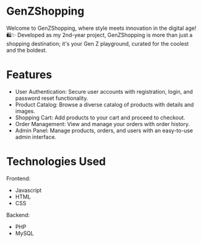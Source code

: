 # GenZShopping
Welcome to GenZShopping, where style meets innovation in the digital age! 🛍️✨ Developed as my 2nd-year project, GenZShopping is more than just a shopping destination; it's your Gen Z playground, curated for the coolest and the boldest.

# Features
  - User Authentication: Secure user accounts with registration, login, and password reset functionality.
  - Product Catalog: Browse a diverse catalog of products with details and images.
  - Shopping Cart: Add products to your cart and proceed to checkout.
  - Order Management: View and manage your orders with order history.
  - Admin Panel: Manage products, orders, and users with an easy-to-use admin interface.

# Technologies Used
   Frontend:
  - Javascript
  - HTML
  - CSS

   Backend:
  - PHP
  - MySQL
